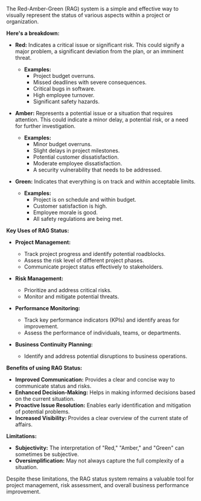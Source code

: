 
The Red-Amber-Green (RAG) system is a simple and effective way to visually represent the status of various aspects within a project or organization.

**Here's a breakdown:**

- **Red:** Indicates a critical issue or significant risk. This could signify a major problem, a significant deviation from the plan, or an imminent threat.
    
    - **Examples:**
        - Project budget overruns.
        - Missed deadlines with severe consequences.
        - Critical bugs in software.
        - High employee turnover.
        - Significant safety hazards.
- **Amber:** Represents a potential issue or a situation that requires attention. This could indicate a minor delay, a potential risk, or a need for further investigation.
    
    - **Examples:**
        - Minor budget overruns.
        - Slight delays in project milestones.
        - Potential customer dissatisfaction.
        - Moderate employee dissatisfaction.
        - A security vulnerability that needs to be addressed.
- **Green:** Indicates that everything is on track and within acceptable limits.
    
    - **Examples:**
        - Project is on schedule and within budget.
        - Customer satisfaction is high.
        - Employee morale is good.
        - All safety regulations are being met.

**Key Uses of RAG Status:**

- **Project Management:**
    
    - Track project progress and identify potential roadblocks.
    - Assess the risk level of different project phases.
    - Communicate project status effectively to stakeholders.
- **Risk Management:**
    
    - Prioritize and address critical risks.
    - Monitor and mitigate potential threats.
- **Performance Monitoring:**
    
    - Track key performance indicators (KPIs) and identify areas for improvement.
    - Assess the performance of individuals, teams, or departments.
- **Business Continuity Planning:**
    
    - Identify and address potential disruptions to business operations.

**Benefits of using RAG Status:**

- **Improved Communication:** Provides a clear and concise way to communicate status and risks.
- **Enhanced Decision-Making:** Helps in making informed decisions based on the current situation.
- **Proactive Issue Resolution:** Enables early identification and mitigation of potential problems.
- **Increased Visibility:** Provides a clear overview of the current state of affairs.

**Limitations:**

- **Subjectivity:** The interpretation of "Red," "Amber," and "Green" can sometimes be subjective.
- **Oversimplification:** May not always capture the full complexity of a situation.

Despite these limitations, the RAG status system remains a valuable tool for project management, risk assessment, and overall business performance improvement.


